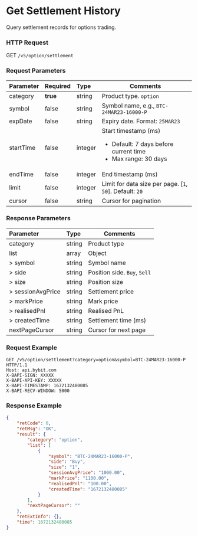 # Get Settlement History

Query settlement records for options trading.

### HTTP Request
GET `/v5/option/settlement`

### Request Parameters
| Parameter | Required | Type | Comments|
|:----- |:-------|:-----|------ |
|category |**true** |string |Product type. `option` |
|symbol |false |string |Symbol name, e.g., `BTC-24MAR23-16000-P` |
|expDate |false |string |Expiry date. Format: `25MAR23` |
|startTime |false |integer |Start timestamp (ms) <ul><li>Default: 7 days before current time</li><li>Max range: 30 days</li></ul>|
|endTime |false |integer |End timestamp (ms) |
|limit |false |integer |Limit for data size per page. [`1`, `50`]. Default: `20` |
|cursor |false |string |Cursor for pagination |

### Response Parameters
| Parameter | Type | Comments|
|:----- |:-----|----- |
|category |string |Product type |
|list |array |Object |
|> symbol |string |Symbol name |
|> side |string |Position side. `Buy`, `Sell` |
|> size |string |Position size |
|> sessionAvgPrice |string |Settlement price |
|> markPrice |string |Mark price |
|> realisedPnl |string |Realised PnL |
|> createdTime |string |Settlement time (ms) |
|nextPageCursor |string |Cursor for next page |

### Request Example

```http
GET /v5/option/settlement?category=option&symbol=BTC-24MAR23-16000-P HTTP/1.1
Host: api.bybit.com
X-BAPI-SIGN: XXXXX
X-BAPI-API-KEY: XXXXX
X-BAPI-TIMESTAMP: 1672132480085
X-BAPI-RECV-WINDOW: 5000
```

### Response Example

```json
{
    "retCode": 0,
    "retMsg": "OK",
    "result": {
        "category": "option",
        "list": [
            {
                "symbol": "BTC-24MAR23-16000-P",
                "side": "Buy",
                "size": "1",
                "sessionAvgPrice": "1000.00",
                "markPrice": "1100.00",
                "realisedPnl": "100.00",
                "createdTime": "1672132480085"
            }
        ],
        "nextPageCursor": ""
    },
    "retExtInfo": {},
    "time": 1672132480085
}
